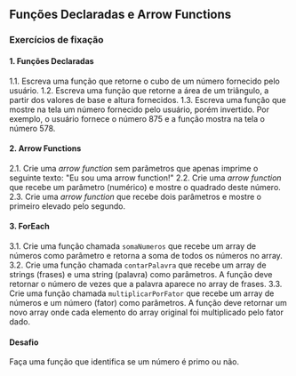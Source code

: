 ## Funções Declaradas e Arrow Functions

### Exercícios de fixação

#### 1. Funções Declaradas

1.1\. Escreva uma função que retorne o cubo de um número fornecido pelo usuário.
1.2\. Escreva uma função que retorne a área de um triângulo, a partir dos valores de base e altura fornecidos.
1.3\. Escreva uma função que mostre na tela um número fornecido pelo usuário, porém invertido. Por exemplo, o usuário fornece o número 875 e a função mostra na tela o número 578.


#### 2. Arrow Functions

2.1\. Crie uma _arrow function_ sem parâmetros que apenas imprime o seguinte texto: "Eu sou uma arrow function!"
2.2\. Crie uma _arrow function_ que recebe um parâmetro (numérico) e mostre o quadrado deste número.
2.3\. Crie uma _arrow function_ que recebe dois parâmetros e mostre o primeiro elevado pelo segundo.

#### 3. ForEach

3.1\. Crie uma função chamada `somaNumeros` que recebe um array de números como parâmetro e retorna a soma de todos os números no array.
3.2\. Crie uma função chamada `contarPalavra` que recebe um array de strings (frases) e uma string (palavra) como parâmetros. A função deve retornar o número de vezes que a palavra aparece no array de frases.
3.3\. Crie uma função chamada `multiplicarPorFator` que recebe um array de números e um número (fator) como parâmetros. A função deve retornar um novo array onde cada elemento do array original foi multiplicado pelo fator dado.


#### Desafio

Faça uma função que identifica se um número é primo ou não.

